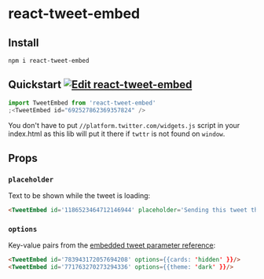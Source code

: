 # react-tweet-embed

## Install

```
npm i react-tweet-embed
```

## Quickstart [![Edit react-tweet-embed](https://codesandbox.io/static/img/play-codesandbox.svg)](https://codesandbox.io/s/74rn3r9k0?fontsize=14)

```javascript
import TweetEmbed from 'react-tweet-embed'
;<TweetEmbed id="692527862369357824" />
```

You don't have to put `//platform.twitter.com/widgets.js` script in your index.html as this lib will put it there if `twttr` is not found on `window`.

## Props

### `placeholder`

Text to be shown while the tweet is loading:
```html
<TweetEmbed id='1186523464712146944' placeholder='Sending this tweet through space via Starlink satellite 🛰'/>
```

### `options`

Key-value pairs from the [embedded tweet parameter reference](https://developer.twitter.com/en/docs/twitter-for-websites/embedded-tweets/guides/embedded-tweet-parameter-reference):

```html
<TweetEmbed id='783943172057694208' options={{cards: 'hidden' }}/>
<TweetEmbed id='771763270273294336' options={{theme: 'dark' }}/>
```
